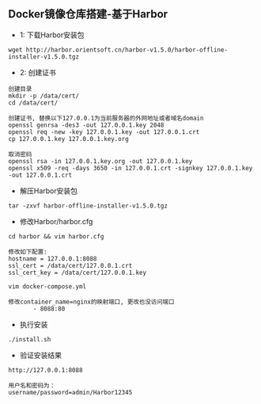 ## Docker镜像仓库搭建-基于Harbor  

* 1: 下载Harbor安装包  
``` text
wget http://harbor.orientsoft.cn/harbor-v1.5.0/harbor-offline-installer-v1.5.0.tgz
```

* 2: 创建证书  
``` text
创建目录
mkdir -p /data/cert/
cd /data/cert/

创建证书, 替换以下127.0.0.1为当前服务器的外网地址或者域名domain
openssl genrsa -des3 -out 127.0.0.1.key 2048
openssl req -new -key 127.0.0.1.key -out 127.0.0.1.crt
cp 127.0.0.1.key 127.0.0.1.key.org

取消密码
openssl rsa -in 127.0.0.1.key.org -out 127.0.0.1.key
openssl x509 -req -days 3650 -in 127.0.0.1.crt -signkey 127.0.0.1.key -out 127.0.0.1.crt
```  

* 解压Harbor安装包  
``` text
tar -zxvf harbor-offline-installer-v1.5.0.tgz
```

* 修改Harbor/harbor.cfg  
``` text
cd harbor && vim harbor.cfg

修改如下配置:
hostname = 127.0.0.1:8088
ssl_cert = /data/cert/127.0.0.1.crt
ssl_cert_key = /data/cert/127.0.0.1.key

vim docker-compose.yml

修改container_name=nginx的映射端口, 更改也没访问端口
       - 8088:80
```

* 执行安装  
``` text
./install.sh
```

* 验证安装结果  
``` text
http://127.0.0.1:8088

用户名和密码为：
username/password=admin/Harbor12345
```
